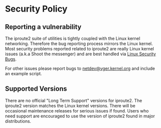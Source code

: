 # Security Policy

## Reporting a vulnerability

The iproute2 suite of utilities is tightly coupled with the Linux
kernel networking. Therefore the bug reporting process mirrors
the Linux kernel. Most security problems reported related to
iproute2 are really Linux kernel issues (a.k.a Shoot the messenger)
and are best handled via
[Linux Security Bugs](https://docs.kernel.org/process/security-bugs.html).

For other issues please report bugs to netdev@vger.kernel.org
and include an example script.

## Supported Versions

There are no official "Long Term Support" versions for iproute2.
The iproute2 version matches the Linux kernel versions.
There will be occasional maintenance releases for serious
issues if found. Users who need support are encouraged
to use the version of iproute2 found in major distributions.
